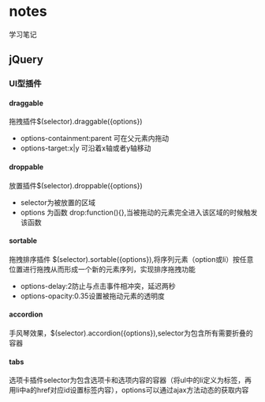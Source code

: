 # notes
学习笔记

## jQuery

### UI型插件

#### draggable
拖拽插件$(selector).draggable({options})
  - options-containment:parent 可在父元素内拖动
  - options-target:x|y 可沿着x轴或者y轴移动
  
#### droppable
放置插件$(selector).droppable({options})
  - selector为被放置的区域
  - options 为函数 drop:function(){},当被拖动的元素完全进入该区域的时候触发该函数
  
#### sortable
拖拽排序插件 $(selector).sortable({options}),将序列元素（option或li）按任意位置进行拖拽从而形成一个新的元素序列，实现排序拖拽功能
  - options-delay:2防止与点击事件相冲突，延迟两秒
  - options-opacity:0.35设置被拖动元素的透明度
  
#### accordion
手风琴效果，$(selector).accordion({options}),selector为包含所有需要折叠的容器

#### tabs
选项卡插件selector为包含选项卡和选项内容的容器（将ul中的li定义为标签，再用li中a的href对应id设置标签内容），options可以通过ajax方法动态的获取内容

